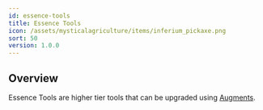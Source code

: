 ```yaml
---
id: essence-tools
title: Essence Tools
icon: /assets/mysticalagriculture/items/inferium_pickaxe.png
sort: 50
version: 1.0.0
---
```


## Overview

Essence Tools are higher tier tools that can be upgraded using [Augments](augments.md).

